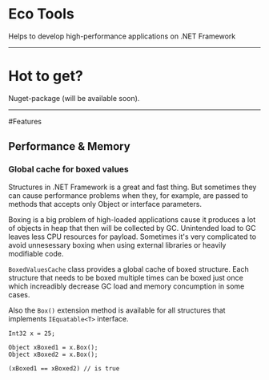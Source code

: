 # Eco ToolsHelps to develop high-performance applications on .NET Framework
----------
# Hot to get?Nuget-package (will be available soon).
----------
#Features## Performance & Memory### Global cache for boxed valuesStructures in .NET Framework is a great and fast thing. But sometimes they can сause performance problems when they, for example, are passed to methods that accepts only Object or interface parameters.Boxing is a big problem of high-loaded applications cause it produces a lot of objects in heap that then will be collected by GC. Unintended load to GC leaves less CPU resources for payload.Sometimes it's very complicated to avoid unnesessary boxing when using external libraries or heavily modifiable code.`BoxedValuesCache` class provides a global cache of boxed structure. Each structure that needs to be boxed multiple times can be boxed just once which increadibly decrease GC load and memory concumption in some cases.Also the `Box()` extension method is available for all structures that implements `IEquatable<T>` interface.```Int32 x = 25;Object xBoxed1 = x.Box();Object xBoxed2 = x.Box();(xBoxed1 == xBoxed2) // is true```<!--### Recycling Factories ## Tools & Extensions ### Limited collections### Thread-local storage### Time extensions-->